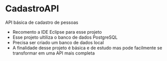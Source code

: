 # CadastroAPI
API básica de cadastro de pessoas
- Recomento a IDE Eclipse para esse projeto
- Esse projeto ultiliza o banco de dados PostgreSQL
- Precisa ser criado um banco de dados local
- A finalidade desse projeto é básica e de estudo mas pode facilmente se transformar em uma API mais completa
